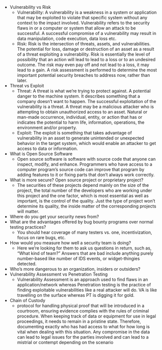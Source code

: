 * Vulnerability vs Risk 
  * Vulnerability: A vulnerability is a weakness in a system or application that may be exploited to violate that specific system without any context to the impact involved. Vulnerability refers to the security flaws in or a computer or system that allow an attack to be successful. A successful compromise of a vulnerability may result in data manipulation, code execution, data loss etc. 
  * Risk: Risk is the intersection of threats, assets, and vulnerabilities. The potential for loss, damage or destruction of an asset as a result of a threat exploiting a vulnerability. Risk is essentially the level of possibility that an action will lead to lead to a loss or to an undesired outcome. The risk may even pay off and not lead to a loss, it may lead to a gain. A risk assessment is performed to determine the most important potential security breaches to address now, rather than later. 
* Threat vs Exploit 
  * Threat: A threat is what we’re trying to protect against. A potential danger to the machine system. It describes something that a company doesn’t want to happen. The successful exploitation of the vulnerability is a threat. A threat may be a malicious attacker who is attempting to obtain unauthorized access to an asset. Natural or man-made occurrence, individual, entity, or action that has or indicates the potential to harm life, information, operations, the environment and/or property. 
  * Exploit: The exploit is something that takes advantage of vulnerability in an asset to generate unintended or unexpected behavior in the target system, which would enable an attacker to get access to data or information. 
* What is Open Source Software 
  * Open source software is software with source code that anyone can inspect, modify, and enhance. Programmers who have access to a computer program’s source code can improve that program by adding features to it or fixing parts that don’t always work correctly. 
* What is more secure? Open source project or proprietary project? 
  * The securities of these projects depend mainly on the size of the project, the total number of the developers who are working under this project and the one factor, which is most essential as well as important, is the control of the quality. Just the type of project won’t determine its quality, the inside matter of the corresponding projects will matter. 
* Where do you get your security news from? 
* What are the advantages offered by bug bounty programs over normal testing practices? 
  * You should hear coverage of many testers vs. one, incentivization, focus on rare bugs, etc. 
* How would you measure how well a security team is doing? 
  * Here we’re looking for them to ask us questions in return, such as, “What kind of team?” Answers that are bad include anything purely number-based like number of IDS events, or widget-thingies detected.  
* Who’s more dangerous to an organization, insiders or outsiders? 
* Vulnerability Assessment vs Penetration Testing 
  * Vulnerability Assessment is an approach used to find flaws in an application/network whereas Penetration testing is the practice of finding exploitable vulnerabilities like a real attacker will do. VA is like travelling on the surface whereas PT is digging it for gold. 
* Chain of Custody 
  * protocol for handling physical proof that will be introduced in a courtroom, ensuring evidence complies with the rules of criminal procedure. When keeping track of data or equipment for use in legal proceedings, it needs to remain in a pristine state. Therefore, documenting exactly who has had access to what for how long is vital when dealing with this situation. Any compromise in the data can lead to legal issues for the parties involved and can lead to a mistrial or contempt depending on the scenario 